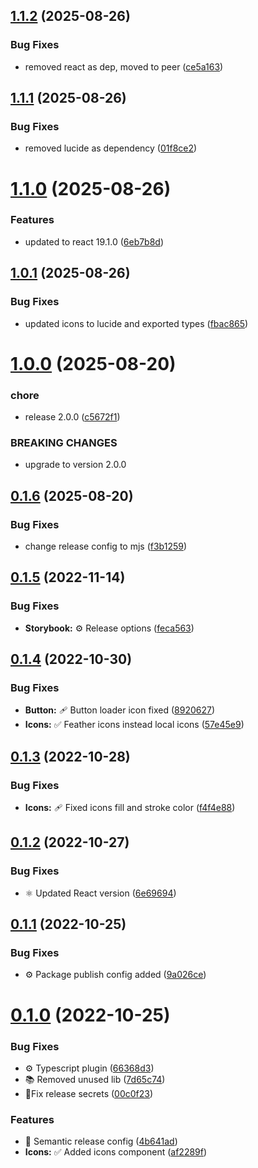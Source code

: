 ## [1.1.2](https://github.com/trejocode/uikit/compare/v1.1.1...v1.1.2) (2025-08-26)

### Bug Fixes

- removed react as dep, moved to peer ([ce5a163](https://github.com/trejocode/uikit/commit/ce5a163ad97819f20a5dffc0628d135ce00ca098))

## [1.1.1](https://github.com/trejocode/uikit/compare/v1.1.0...v1.1.1) (2025-08-26)

### Bug Fixes

- removed lucide as dependency ([01f8ce2](https://github.com/trejocode/uikit/commit/01f8ce26912531c585d487401792bfc5e81deafd))

# [1.1.0](https://github.com/trejocode/uikit/compare/v1.0.1...v1.1.0) (2025-08-26)

### Features

- updated to react 19.1.0 ([6eb7b8d](https://github.com/trejocode/uikit/commit/6eb7b8d38f0c71338ee31cf67c1bf8ad02225e2e))

## [1.0.1](https://github.com/trejocode/uikit/compare/v1.0.0...v1.0.1) (2025-08-26)

### Bug Fixes

- updated icons to lucide and exported types ([fbac865](https://github.com/trejocode/uikit/commit/fbac865d14ba0fba57e44160643b867ab18c8179))

# [1.0.0](https://github.com/trejocode/uikit/compare/v0.1.6...v1.0.0) (2025-08-20)

### chore

- release 2.0.0 ([c5672f1](https://github.com/trejocode/uikit/commit/c5672f116ea7a803080a84df34ceff812f66a733))

### BREAKING CHANGES

- upgrade to version 2.0.0

## [0.1.6](https://github.com/trejocode/uikit/compare/v0.1.5...v0.1.6) (2025-08-20)

### Bug Fixes

- change release config to mjs ([f3b1259](https://github.com/trejocode/uikit/commit/f3b1259b77d802f4fbfd3781d07b2c7e5605fa2a))

## [0.1.5](https://github.com/trejocode/uikit/compare/v0.1.4...v0.1.5) (2022-11-14)

### Bug Fixes

- **Storybook:** ⚙️ Release options ([feca563](https://github.com/trejocode/uikit/commit/feca56326b0ce6c6ede6bf0790fcf7583a1462e9))

## [0.1.4](https://github.com/trejocode/uikit/compare/v0.1.3...v0.1.4) (2022-10-30)

### Bug Fixes

- **Button:** 🩹 Button loader icon fixed ([8920627](https://github.com/trejocode/uikit/commit/89206270ef3ae2c61abeb2e1c8016071b4fefad9))
- **Icons:** ✅ Feather icons instead local icons ([57e45e9](https://github.com/trejocode/uikit/commit/57e45e9c260959163670db5af41108f825b24b08))

## [0.1.3](https://github.com/trejocode/uikit/compare/v0.1.2...v0.1.3) (2022-10-28)

### Bug Fixes

- **Icons:** 🩹 Fixed icons fill and stroke color ([f4f4e88](https://github.com/trejocode/uikit/commit/f4f4e882bc2c58910a2173f6690e3df5a6568d09))

## [0.1.2](https://github.com/trejocode/uikit/compare/v0.1.1...v0.1.2) (2022-10-27)

### Bug Fixes

- ⚛️ Updated React version ([6e69694](https://github.com/trejocode/uikit/commit/6e696946a3406b4b38a73b0aee4b348fe3092726))

## [0.1.1](https://github.com/trejocode/uikit/compare/v0.1.0...v0.1.1) (2022-10-25)

### Bug Fixes

- ⚙️ Package publish config added ([9a026ce](https://github.com/trejocode/uikit/commit/9a026ce526fa5c1d91ba7157246a81c5ef003b2e))

# [0.1.0](https://github.com/TrejoCode/uikit/compare/v0.0.0...v0.1.0) (2022-10-25)

### Bug Fixes

- ⚙️ Typescript plugin ([66368d3](https://github.com/TrejoCode/uikit/commit/66368d3eb239bf9c6b82ebbfc6c69b1485380f27))
- 📚 Removed unused lib ([7d65c74](https://github.com/TrejoCode/uikit/commit/7d65c74c4190da163f9945c52b2713de1d1e8b56))
- 🚀Fix release secrets ([00c0f23](https://github.com/TrejoCode/uikit/commit/00c0f2351cfd3d812748da8febf263eb19b0feef))

### Features

- 🚀 Semantic release config ([4b641ad](https://github.com/TrejoCode/uikit/commit/4b641ad24c686e5dca4f21eac565e6791135b3c4))
- **Icons:** ✅ Added icons component ([af2289f](https://github.com/TrejoCode/uikit/commit/af2289f04f47f80d2a8f87ad8d8c205358891596))
